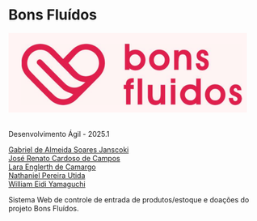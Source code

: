 # Bons Fluídos
![Logo](assets/images/LOGO.png)<br>
<br>

Desenvolvimento Ágil - 2025.1<br>

[Gabriel de Almeida Soares Janscoki](https://github.com/Midvirus)<br>
[José Renato Cardoso de Campos](https://github.com/JoseRenatoCardoso)<br>
[Lara Englerth de Camargo](https://github.com/LaraEnglerth)<br>
[Nathaniel Pereira Utida](https://github.com/NanatUtida)<br>
[William Eidi Yamaguchi](https://github.com/SoulStorm0)<br>

Sistema Web de controle de entrada de produtos/estoque e doações do projeto Bons Fluídos.<br>
